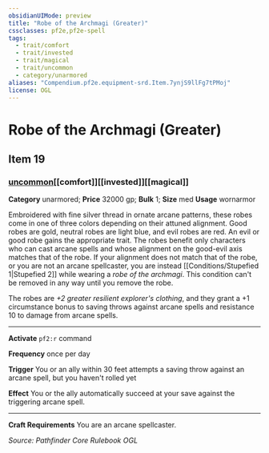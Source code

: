 ```yaml
---
obsidianUIMode: preview
title: "Robe of the Archmagi (Greater)"
cssclasses: pf2e,pf2e-spell
tags:
  - trait/comfort
  - trait/invested
  - trait/magical
  - trait/uncommon
  - category/unarmored
aliases: "Compendium.pf2e.equipment-srd.Item.7ynjS9llFg7tPMoj"
license: OGL
---
```

# Robe of the Archmagi (Greater)
## Item 19
### [uncommon](uncommon "Uncommon Rarity Trait")[[comfort]][[invested]][[magical]]

**Category** unarmored; 
**Price** 32000 gp; 
**Bulk** 1; **Size** med
**Usage** wornarmor

Embroidered with fine silver thread in ornate arcane patterns, these robes come in one of three colors depending on their attuned alignment. Good robes are gold, neutral robes are light blue, and evil robes are red. An evil or good robe gains the appropriate trait. The robes benefit only characters who can cast arcane spells and whose alignment on the good-evil axis matches that of the robe. If your alignment does not match that of the robe, or you are not an arcane spellcaster, you are instead [[Conditions/Stupefied 1|Stupefied 2]] while wearing a _robe of the archmagi_. This condition can't be removed in any way until you remove the robe.

The robes are _+2 greater resilient explorer's clothing_, and they grant a +1 circumstance bonus to saving throws against arcane spells and resistance 10 to damage from arcane spells.

* * *

**Activate** `pf2:r` command

**Frequency** once per day

**Trigger** You or an ally within 30 feet attempts a saving throw against an arcane spell, but you haven't rolled yet

**Effect** You or the ally automatically succeed at your save against the triggering arcane spell.

* * *

**Craft Requirements** You are an arcane spellcaster.

*Source: Pathfinder Core Rulebook*
*OGL*